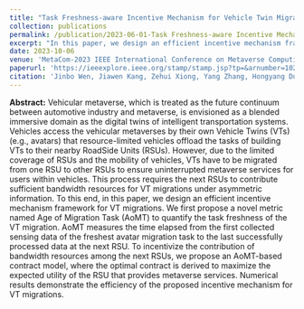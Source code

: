```yaml
---
title: "Task Freshness-aware Incentive Mechanism for Vehicle Twin Migration in Vehicular Metaverses"
collection: publications
permalink: /publication/2023-06-01-Task Freshness-aware Incentive Mechanism for Vehicle Twin Migration in Vehicular Metaverses
excerpt: "In this paper, we design an efficient incentive mechanism framework for VT migrations. We first propose a novel metric named Age of Migration Task (AoMT) to quantify the task freshness of the VT migration. AoMT measures the time elapsed from the first collected sensing data of the freshest avatar migration task to the last successfully processed data at the next RSU. To incentivize the contribution of bandwidth resources among the next RSUs, we propose an AoMT-based contract model, where the optimal contract is derived to maximize the expected utility of the RSU that provides metaverse services.."
date: 2023-10-06
venue: 'MetaCom-2023 IEEE International Conference on Metaverse Computing, Networking and Applications'
paperurl: 'https://ieeexplore.ieee.org/stamp/stamp.jsp?tp=&arnumber=10271832'
citation: 'Jinbo Wen, Jiawen Kang, Zehui Xiong, Yang Zhang, Hongyang Du, Yutao Jiao, Dusit Niyato, "Task freshness-aware incentive mechanism for vehicle twin migration in vehicular metaverses," <i>MetaCom-2023 IEEE International Conference on Metaverse Computing, Networking and Applications</i>, Oct 2023.'
---
```


**Abstract:** Vehicular metaverse, which is treated as the future continuum between automotive industry and metaverse, is envisioned as a blended immersive domain as the digital twins of intelligent transportation systems. Vehicles access the vehicular metaverses by their own Vehicle Twins (VTs) (e.g., avatars) that resource-limited vehicles offload the tasks of building VTs to their nearby RoadSide Units (RSUs). However, due to the limited coverage of RSUs and the mobility of vehicles, VTs have to be migrated from one RSU to other RSUs to ensure uninterrupted metaverse services for users within vehicles. This process requires the next RSUs to contribute sufficient bandwidth resources for VT migrations under asymmetric information. To this end, in this paper, we design an efficient incentive mechanism framework for VT migrations. We first propose a novel metric named Age of Migration Task (AoMT) to quantify the task freshness of the VT migration. AoMT measures the time elapsed from the first collected sensing data of the freshest avatar migration task to the last successfully processed data at the next RSU. To incentivize the contribution of bandwidth resources among the next RSUs, we propose an AoMT-based contract model, where the optimal contract is derived to maximize the expected utility of the RSU that provides metaverse services. Numerical results demonstrate the efficiency of the proposed incentive mechanism for VT migrations.
